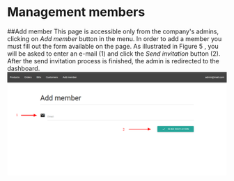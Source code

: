 # Management members
##Add member
This page is accessible only from the company's admins, clicking on *Add member* button in the menu.
In order to add a member you must fill out the form available on the page. As illustrated in Figure 5 , you will be asked to enter an e-mail (1) and click the *Send invitation* button (2). After the send invitation process is finished, the admin is redirected to the dashboard.
![](../img/addMember.png)
